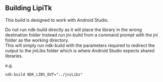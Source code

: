 ## Building LipiTk 

This build is designed to work with Android Studio.

Do not run ndk-build directly as it will place the library in the wrong destination folder
Instead run jni-build from a command prompt with the jni folder as the working directory.  
This will simply run ndk-build with the parameters required to redirect the output to 
the jniLibs folder which is where Android Studio expects shared libraries.

e.g. 

    ndk-build NDK_LIBS_OUT="../jniLibs"